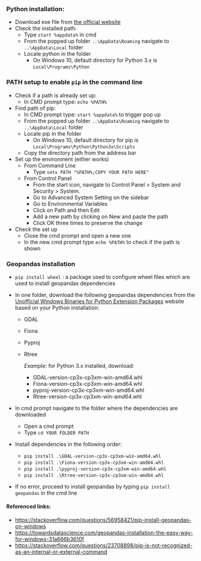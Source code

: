 ### Python installation:

* Download exe file from [the official website](https://www.python.org/downloads/) 
* Check the installed path:  
  * Type `start %appdata%` in cmd 
  * From the popped up folder `..\AppData\Roaming` navigate to `..\AppData\Local` folder
  * Locate python in the folder
    * On Windows 10, default directory for Python 3.x is `Local\Programs\Python`

### PATH setup to enable `pip` in the command line

* Check if a path is already set up:  
  * In CMD prompt type: `echo %PATH%` 
* Find path of pip: 
  * In CMD prompt type: `start %appdata%` to trigger pop up 
  * From the popped up folder `..\AppData\Roaming` navigate to `..\AppData\Local` folder 
  * Locate pip in the folder 
    * On Windows 10, default directory for pip is `Local\Programs\Python\Python3x\Scripts` 
  * Copy the directory path from the address bar 
* Set up the environment (either works) 
  * From Command Line 
    * Type `setx PATH "%PATH%;COPY YOUR PATH HERE"`
  * From Control Panel 
    * From the start icon, navigate to Control Panel > System and Security > System. 
    * Go to Advanced System Setting on the sidebar 
    * Go to Environmental Variables 
    * Click on Path and then Edit 
    * Add a new path by clicking on New and paste the path 
    * Click OK three times to preserve the change 
* Check the set up 
  * Close the cmd prompt and open a new one 
  * In the new cmd prompt type `echo %PATH%` to check if the path is shown 

### Geopandas installation 

* `pip install wheel` :  a package used to configure wheel files which are used to install geopandas dependencies 
* In one folder, download the following geopandas dependencies from the [Unofficial Windows Binaries for Python Extension Packages](http://pythonic.zoomquiet.top/data/20101216091618/index.html) website based on your Python installation: 
  * GDAL 
  * Fiona 
  * Pyproj 
  * Rtree 

    _Example_: for Python 3.x installed, download: 
    * GDAL-version-cp3x-cp3xm-win-amd64.whl 
    * Fiona-version-cp3x-cp3xm-win-amd64.whl 
    * pyproj-version-cp3x-cp3xm-win-amd64.whl 
    * Rtree-version-cp3x-cp3xm-win-amd64.whl 

* In cmd prompt navigate to the folder where the dependencies are downloaded 
  * Open a cmd prompt 
  * Type `cd YOUR FOLDER PATH` 
* Install dependencies in the following order: 
  * `pip install .\GDAL-version-cp3x-cp3xm-win-amd64.whl` 
  * `pip install .\Fiona-version-cp3x-cp3xm-win-amd64.whl` 
  * `pip install .\pyproj-version-cp3x-cp3xm-win-amd64.whl` 
  * `pip install .\Rtree-version-cp3x-cp3xm-win-amd64.whl` 
* If no error, proceed to install geopandas by typing `pip install geopandas` in the cmd line

#### Referenced links: 
+ https://stackoverflow.com/questions/56958421/pip-install-geopandas-on-windows  
+ https://towardsdatascience.com/geopandas-installation-the-easy-way-for-windows-31a666b3610f
+ https://stackoverflow.com/questions/23708898/pip-is-not-recognized-as-an-internal-or-external-command  
